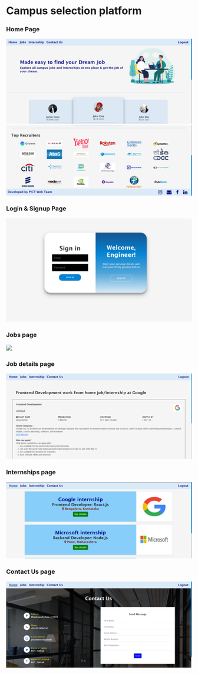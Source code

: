 # Campus selection platform

### Home Page 

![](Screenshots/Home_page1.PNG)
![](Screenshots/Home_page2.PNG)

### Login & Signup Page 

![](Screenshots/LoginSignup.png)

### Jobs page

![](Screenshots/Job.png)

### Job details page

![](Screenshots/JobDetails.png)

### Internships page

![](Screenshots/Internships.png)

### Contact Us page

![](Screenshots/Contactus.png)